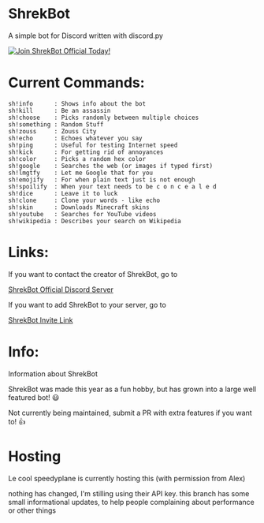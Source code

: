 # ShrekBot
A simple bot for Discord written with discord.py

[![Join ShrekBot Official Today!](https://discordapp.com/api/guilds/421840338907299841/widget.png?style=banner2)](https://alexapps99.github.io/ShrekBot/server)

# Current Commands:
```fix
sh!info      : Shows info about the bot
sh!kill      : Be an assassin
sh!choose    : Picks randomly between multiple choices
sh!something : Random Stuff
sh!zouss     : Zouss City
sh!echo      : Echoes whatever you say
sh!ping      : Useful for testing Internet speed
sh!kick      : For getting rid of annoyances
sh!color     : Picks a random hex color
sh!google    : Searches the web (or images if typed first)
sh!lmgtfy    : Let me Google that for you
sh!emojify   : For when plain text just is not enough
sh!spoilify  : When your text needs to be c o n c e a l e d
sh!dice      : Leave it to luck
sh!clone     : Clone your words - like echo
sh!skin      : Downloads Minecraft skins
sh!youtube   : Searches for YouTube videos
sh!wikipedia : Describes your search on Wikipedia
```
# Links:

If you want to contact the creator of ShrekBot, go to

[ShrekBot Official Discord Server](https://alexapps99.github.io/ShrekBot/server "Join ShrekBot's Server!")


If you want to add ShrekBot to your server, go to 

[ShrekBot Invite Link](https://alexapps99.github.io/ShrekBot/invite "Get ShrekBot on your server!")

# Info:
Information about ShrekBot

ShrekBot was made this year as a fun hobby, but has grown into a large well featured bot! :smiley:

Not currently being maintained, submit a PR with extra features if you want to! :+1:

# Hosting
Le cool speedyplane is currently hosting this (with permission from Alex)

nothing has changed, I'm stilling using their API key. this branch has some small informational updates, to help people complaining about performance or other things

